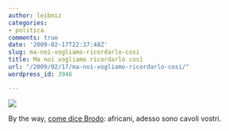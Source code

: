 ```yaml
---
author: leibniz
categories:
- politica
comments: true
date: '2009-02-17T22:37:48Z'
slug: ma-noi-vogliamo-ricordarlo-cosi
title: Ma noi vogliamo ricordarlo così
url: "/2009/02/17/ma-noi-vogliamo-ricordarlo-cosi/"
wordpress_id: 3946

---
```

![](https://www.partitodemocratico.it/imagesfe/Manifesto3_voltate175_img.JPG)



By the way, [come dice Brodo](https://brodoprimordiale.net/archives/2009/02/17/ci-siamo-quasi/): africani, adesso sono cavoli vostri.
